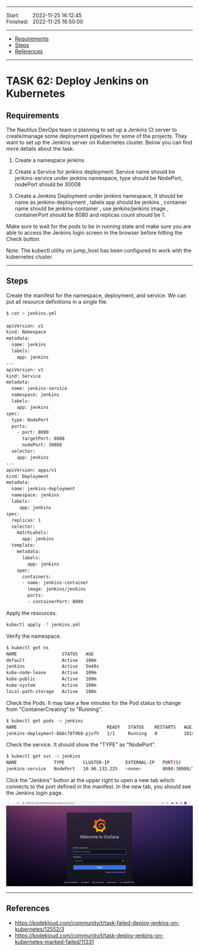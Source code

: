 
------------------------------

Start: &nbsp;&nbsp;&nbsp;&nbsp;&nbsp;&nbsp;&nbsp;&nbsp;2022-11-25 16:12:45  
Finished: &nbsp;&nbsp;2022-11-25 16:50:00

------------------------------

- [Requirements](#requirements)
- [Steps](#steps)
- [References](#references)

------------------------------

# TASK 62: Deploy Jenkins on Kubernetes

## Requirements

The Nautilus DevOps team is planning to set up a Jenkins CI server to create/manage some deployment pipelines for some of the projects. They want to set up the Jenkins server on Kubernetes cluster. Below you can find more details about the task:

1) Create a namespace jenkins

2) Create a Service for jenkins deployment. Service name should be jenkins-service under jenkins namespace, type should be NodePort, nodePort should be 30008

3) Create a Jenkins Deployment under jenkins namespace, It should be name as jenkins-deployment , labels app should be jenkins , container name should be jenkins-container , use jenkins/jenkins image , containerPort should be 8080 and replicas count should be 1.

Make sure to wait for the pods to be in running state and make sure you are able to access the Jenkins login screen in the browser before hitting the Check button.

Note: The kubectl utility on jump_host has been configured to work with the kubernetes cluster.

------------------------------

## Steps

Create the manifest for the namespace, deployment, and service. 
We can put all resource definitions in a single file.


```bash
$ cat > jenkins.yml

apiVersion: v1
kind: Namespace
metadata:
  name: jenkins
  labels:
    app: jenkins
---
apiVersion: v1
kind: Service
metadata:
  name: jenkins-service
  namespace: jenkins
  labels:
    app: jenkins
spec:
  type: NodePort
  ports: 
    - port: 8080
      targetPort: 8080
      nodePort: 30008
  selector:
    app: jenkins
---
apiVersion: apps/v1
kind: Deployment
metadata:
  name: jenkins-deployment
  namespace: jenkins
  labels:
     app: jenkins
spec:
  replicas: 1
  selector:
    matchLabels:
      app: jenkins
  template:
    metadata:
      labels:
        app: jenkins
    spec:
      containers:
      - name: jenkins-container
        image: jenkins/jenkins
        ports:
        - containerPort: 8080
```

Apply the resources.

```bash
kubectl apply -f jenkins.yml 
```

Verify the namespace.

```bash
$ kubectl get ns
NAME                 STATUS   AGE
default              Active   108m
jenkins              Active   5m40s
kube-node-lease      Active   109m
kube-public          Active   109m
kube-system          Active   109m
local-path-storage   Active   108m 
```

Check the Pods. It may take a few minutes for the Pod status to change from "ContainerCreating" to "Running".

```bash
$ kubectl get pods -n jenkins
NAME                                  READY   STATUS    RESTARTS   AGE
jenkins-deployment-6b6c78f968-pjxfh   1/1     Running   0          101s
```

Check the service. It should show the "TYPE" as "NodePort".
```bash
$ kubectl get svc -n jenkins
NAME              TYPE       CLUSTER-IP      EXTERNAL-IP   PORT(S)          AGE
jenkins-service   NodePort   10.96.132.225   <none>        8080:30008/TCP   2m45s 
```

Click the "Jenkins" button at the upper right to open a new tab which connects to the port defined in the manifest. In the new tab, you should see the Jenkins login page.

![](../Images/task61-grafana-login-page.png)  


------------------------------

## References

- https://kodekloud.com/community/t/task-failed-deploy-jenkins-on-kubernetes/12552/3
- https://kodekloud.com/community/t/task-deploy-jenkins-on-kubernetes-marked-failed/11331